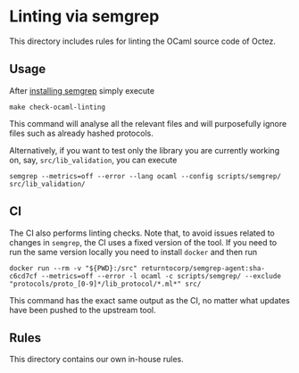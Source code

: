 # Linting via semgrep

This directory includes rules for linting the OCaml source code of Octez.


## Usage

After [installing semgrep](https://semgrep.dev/docs/getting-started/) simply
execute

```
make check-ocaml-linting
```

This command will analyse all the relevant files and will purposefully ignore
files such as already hashed protocols.

Alternatively, if you want to test only the library you are currently working
on, say, `src/lib_validation`, you can execute

```
semgrep --metrics=off --error --lang ocaml --config scripts/semgrep/ src/lib_validation/
```

## CI

The CI also performs linting checks. Note that, to avoid issues related to
changes in `semgrep`, the CI uses a fixed version of the tool. If you need to
run the same version locally you need to install `docker` and then run

```
docker run --rm -v "${PWD}:/src" returntocorp/semgrep-agent:sha-c6cd7cf --metrics=off --error -l ocaml -c scripts/semgrep/ --exclude "protocols/proto_[0-9]*/lib_protocol/*.ml*" src/
```

This command has the exact same output as the CI, no matter what updates have
been pushed to the upstream tool.


## Rules

This directory contains our own in-house rules.
